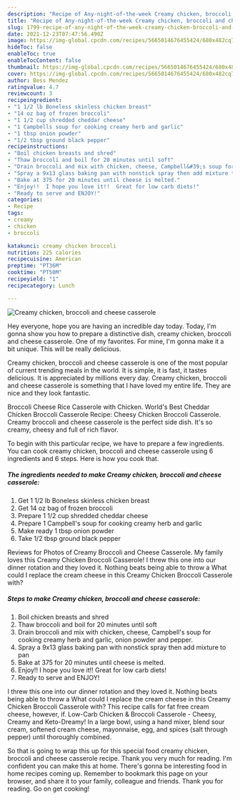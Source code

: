 ```yaml
---
description: "Recipe of Any-night-of-the-week Creamy chicken, broccoli and cheese casserole"
title: "Recipe of Any-night-of-the-week Creamy chicken, broccoli and cheese casserole"
slug: 1799-recipe-of-any-night-of-the-week-creamy-chicken-broccoli-and-cheese-casserole
date: 2021-12-23T07:47:56.490Z
image: https://img-global.cpcdn.com/recipes/5665014676455424/680x482cq70/creamy-chicken-broccoli-and-cheese-casserole-recipe-main-photo.jpg
hideToc: false
enableToc: true
enableTocContent: false
thumbnail: https://img-global.cpcdn.com/recipes/5665014676455424/680x482cq70/creamy-chicken-broccoli-and-cheese-casserole-recipe-main-photo.jpg
cover: https://img-global.cpcdn.com/recipes/5665014676455424/680x482cq70/creamy-chicken-broccoli-and-cheese-casserole-recipe-main-photo.jpg
author: Bess Mendez
ratingvalue: 4.7
reviewcount: 3
recipeingredient:
- "1 1/2 lb Boneless skinless chicken breast"
- "14 oz bag of frozen broccoli"
- "1 1/2 cup shredded cheddar cheese"
- "1 Campbells soup for cooking creamy herb and garlic"
- "1 tbsp onion powder"
- "1/2 tbsp ground black pepper"
recipeinstructions:
- "Boil chicken breasts and shred"
- "Thaw broccoli and boil for 20 minutes until soft"
- "Drain broccoli and mix with chicken, cheese, Campbell&#39;s soup for cooking creamy herb and garlic, onion powder and pepper."
- "Spray a 9x13 glass baking pan with nonstick spray then add mixture to pan"
- "Bake at 375 for 20 minutes until cheese is melted."
- "Enjoy!!  I hope you love it!!  Great for low carb diets!"
- "Ready to serve and ENJOY!"
categories:
- Recipe
tags:
- creamy
- chicken
- broccoli

katakunci: creamy chicken broccoli 
nutrition: 225 calories
recipecuisine: American
preptime: "PT36M"
cooktime: "PT50M"
recipeyield: "1"
recipecategory: Lunch

---
```



![Creamy chicken, broccoli and cheese casserole](https://img-global.cpcdn.com/recipes/5665014676455424/680x482cq70/creamy-chicken-broccoli-and-cheese-casserole-recipe-main-photo.jpg)

Hey everyone, hope you are having an incredible day today. Today, I'm gonna show you how to prepare a distinctive dish, creamy chicken, broccoli and cheese casserole. One of my favorites. For mine, I'm gonna make it a bit unique. This will be really delicious.

Creamy chicken, broccoli and cheese casserole is one of the most popular of current trending meals in the world. It is simple, it is fast, it tastes delicious. It is appreciated by millions every day. Creamy chicken, broccoli and cheese casserole is something that I have loved my entire life. They are nice and they look fantastic.

Broccoli Cheese Rice Casserole with Chicken. World&#39;s Best Cheddar Chicken Broccoli Casserole Recipe: Cheesy Chicken Broccoli Casserole. Creamy broccoli and cheese casserole is the perfect side dish. It&#39;s so creamy, cheesy and full of rich flavor.


To begin with this particular recipe, we have to prepare a few ingredients. You can cook creamy chicken, broccoli and cheese casserole using 6 ingredients and 6 steps. Here is how you cook that.

<!--inarticleads1-->

##### The ingredients needed to make Creamy chicken, broccoli and cheese casserole:

1. Get 1 1/2 lb Boneless skinless chicken breast
1. Get 14 oz bag of frozen broccoli
1. Prepare 1 1/2 cup shredded cheddar cheese
1. Prepare 1 Campbell&#39;s soup for cooking creamy herb and garlic
1. Make ready 1 tbsp onion powder
1. Take 1/2 tbsp ground black pepper


Reviews for Photos of Creamy Broccoli and Cheese Casserole. My family loves this Creamy Chicken Broccoli Casserole! I threw this one into our dinner rotation and they loved it. Nothing beats being able to throw a What could I replace the cream cheese in this Creamy Chicken Broccoli Casserole with? 

<!--inarticleads2-->

##### Steps to make Creamy chicken, broccoli and cheese casserole:

1. Boil chicken breasts and shred
1. Thaw broccoli and boil for 20 minutes until soft
1. Drain broccoli and mix with chicken, cheese, Campbell&#39;s soup for cooking creamy herb and garlic, onion powder and pepper.
1. Spray a 9x13 glass baking pan with nonstick spray then add mixture to pan
1. Bake at 375 for 20 minutes until cheese is melted.
1. Enjoy!!  I hope you love it!!  Great for low carb diets!
1. Ready to serve and ENJOY!

I threw this one into our dinner rotation and they loved it. Nothing beats being able to throw a What could I replace the cream cheese in this Creamy Chicken Broccoli Casserole with? This recipe calls for fat free cream cheese, however, if. Low-Carb Chicken &amp; Broccoli Casserole - Cheesy, Creamy and Keto-Dreamy! In a large bowl, using a hand mixer, blend sour cream, softened cream cheese, mayonnaise, egg, and spices (salt through pepper) until thoroughly combined. 

So that is going to wrap this up for this special food creamy chicken, broccoli and cheese casserole recipe. Thank you very much for reading. I'm confident you can make this at home. There's gonna be interesting food in home recipes coming up. Remember to bookmark this page on your browser, and share it to your family, colleague and friends. Thank you for reading. Go on get cooking!
